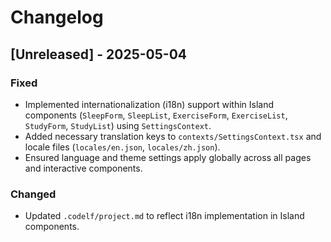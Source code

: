 # Changelog

## [Unreleased] - 2025-05-04

### Fixed
- Implemented internationalization (i18n) support within Island components (`SleepForm`, `SleepList`, `ExerciseForm`, `ExerciseList`, `StudyForm`, `StudyList`) using `SettingsContext`.
- Added necessary translation keys to `contexts/SettingsContext.tsx` and locale files (`locales/en.json`, `locales/zh.json`).
- Ensured language and theme settings apply globally across all pages and interactive components.

### Changed
- Updated `.codelf/project.md` to reflect i18n implementation in Island components.